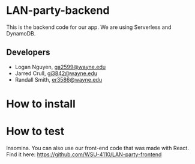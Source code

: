 # LAN-party-backend
This is the backend code for our app. We are using Serverless and DynamoDB.

## Developers
- Logan Nguyen, ga2599@wayne.edu
- Jarred Crull, gj3842@wayne.edu
- Randall Smith, er3586@wayne.edu

# How to install

# How to test
Insomina. You can also use our front-end code that was made with React. Find it here: https://github.com/WSU-4110/LAN-party-frontend